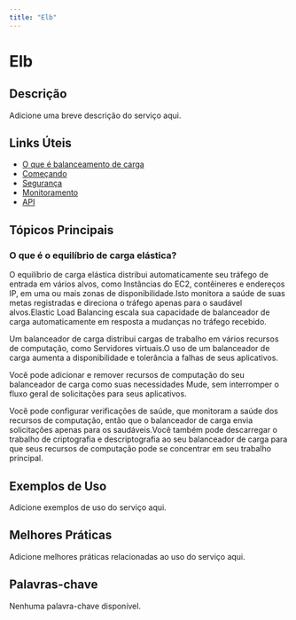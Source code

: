 ```yaml
---
title: "Elb"
---
```


# Elb

## Descrição

Adicione uma breve descrição do serviço aqui.

## Links Úteis

- [O que é balanceamento de carga](https://docs.aws.amazon.com/elasticloadbalancing/latest/userguide/what-is-load-balancing.html)
- [Começando](https://docs.aws.amazon.com/elasticloadbalancing/latest/userguide/getting-started.html)
- [Segurança](https://docs.aws.amazon.com/elasticloadbalancing/latest/userguide/security.html)
- [Monitoramento](https://docs.aws.amazon.com/elasticloadbalancing/latest/userguide/monitoring.html)
- [API](https://docs.aws.amazon.com/elasticloadbalancing/latest/userguide/api.html)

## Tópicos Principais

### O que é o equilíbrio de carga elástica?

O equilíbrio de carga elástica distribui automaticamente seu tráfego de entrada em vários alvos, como
Instâncias do EC2, contêineres e endereços IP, em uma ou mais zonas de disponibilidade.Isto
monitora a saúde de suas metas registradas e direciona o tráfego apenas para o saudável
alvos.Elastic Load Balancing escala sua capacidade de balanceador de carga automaticamente em resposta a mudanças
no tráfego recebido.

Um balanceador de carga distribui cargas de trabalho em vários recursos de computação, como
Servidores virtuais.O uso de um balanceador de carga aumenta a disponibilidade e tolerância a falhas
de seus aplicativos.

Você pode adicionar e remover recursos de computação do seu balanceador de carga como suas necessidades
Mude, sem interromper o fluxo geral de solicitações para seus aplicativos.

Você pode configurar verificações de saúde, que monitoram a saúde dos recursos de computação, então
que o balanceador de carga envia solicitações apenas para os saudáveis.Você também pode descarregar o
trabalho de criptografia e descriptografia ao seu balanceador de carga para que seus recursos de computação
pode se concentrar em seu trabalho principal.

## Exemplos de Uso

Adicione exemplos de uso do serviço aqui.

## Melhores Práticas

Adicione melhores práticas relacionadas ao uso do serviço aqui.

## Palavras-chave

Nenhuma palavra-chave disponível.
